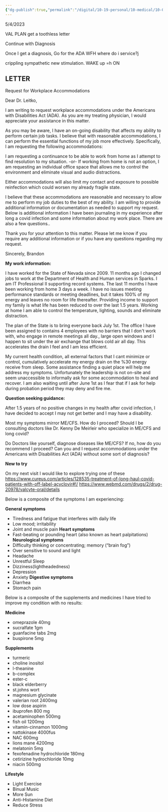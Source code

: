 ```yaml
---
{"dg-publish":true,"permalink":"/digital/10-19-personal/10-medical/10-02-long-covid/04-letter-to-val/","noteIcon":""}
---
```



5/4/2023

VAL PLAN
get a toothless letter


Continue with Diagnosis


Once I get a diagnosis, Go for the ADA WFH
where do i service?j

crippling sympathetic new stimulation.
WAKE up =h ON










## LETTER

Request for Workplace Accommodations

Dear Dr. Leitko,

I am writing to request workplace accommodations under the Americans with Disabilities Act (ADA). As you are my treating physician, I would appreciate your assistance in this matter.

As you may be aware, I have an on-going disability that affects my ability to perform certain job tasks. I believe that with reasonable accommodations, I can perform the essential functions of my job more effectively. Specifically, I am requesting the following accommodations:

I am requesting a continuance to be able to work from home as I attempt to find resolution to my situation.
-or-
If working from home is not an option, I am requesting an individual office space that allows me to control the environment and eliminate visual and audio distractions. 

Either accommodations will also limit my contact and exposure to possible reinfection which could worsen my already fragile state.

I believe that these accommodations are reasonable and necessary to allow me to perform my job duties to the best of my ability. I am willing to provide additional information or documentation as needed to support my request. Below is additional information I have been journaling in my experience after long a covid infection and some information about my work place. There are also a few questions..

Thank you for your attention to this matter. Please let me know if you require any additional information or if you have any questions regarding my request.

Sincerely,
Brandon

**My work information:**

I have worked for the State of Nevada since 2009. 11 months ago I changed jobs to work at the Department of Health and Human services in Sparks.
I am IT Professional II supporting record systems. The last 11 months I have been working from home 3 days a week. I have no issues meeting performance standards or meeting deadlines, but it takes 100% of my energy and leaves no room for life thereafter. Providing income to support my family is what life has been reduced to over the last 1.5 years. Working at home I am able to control the temperature, lighting, sounds and eliminate distraction. 

The plan of the State is to bring everyone back July 1st. The office I have been assigned to contains 4 employees with no barriers that I don't work with, who engage in remote meetings all day., large open windows and I happen to sit under the air exchange that blows cold air all day. This accelerates the drain I feel and  I am less efficient.

My current health condition, all external factors that I cant minimize or control, cumulatively accelerate my energy drain on the %30 energy receive from sleep. Some assistance finding a quiet place will help me address my symptoms. Unfortunately the leadership is not on-site and seem unaccessible to informally ask for some accommodation to heal and recover. I am also waiting until after June 1st as I fear that if I ask for help during probation period they may deny and fire me.


**Question seeking guidance:**

After 1.5 years of no positive changes in my health after covid infection, I have decided to accept I may not get better and I may have a disability. 

Most my symptoms mirror ME/CFS. How do I proceed? Should I be consulting doctors like Dr. Kenny De Meirleir who specialize in ME/CFS and long covid?

Do Doctors like yourself, diagnose diseases like ME/CFS? If no, how do you recommend I proceed?
Can you and I request accommodations under the Americans with Disabilities Act (ADA) without some sort of diagnosis?

**New to try**

On my next visit I would like to explore trying one of these 
https://www.cureus.com/articles/128535-treatment-of-long-haul-covid-patients-with-off-label-acyclovir#!/
https://www.webmd.com/drugs/2/drug-20978/valcyte-oral/details


Below is a composite of the symptoms I am experiencing:

**General symptoms**
-   Tiredness and fatigue that interferes with daily life
-    Low mood; irritability
-    Joint and muscle pain
**Heart symptoms**
-   Fast-beating or pounding heart (also known as heart palpitations)
**Neurological symptoms**
-   Difficulty thinking or concentrating; memory (“brain fog”)
-   Over sensitive to sound and light
-   Headache
-   Unrestful Sleep
-   Dizziness(lightheadedness)
-   Depression
-   Anxiety
**Digestive symptoms**
-   Diarrhea
-   Stomach pain

Below is a composite of the supplements and medicines I have tried to improve my condition with no results:

**Medicine**
- omeprazole 40mg
- sucralfate 1gm
- guanfacine tabs 2mg
- buspirone 5mg

 **Supplements**
- turmeric
- choline inositol
- l-theanine
- b-complex
- ester-c
- black elderberry
- st.johns wort
- magnesium glycinate
- valerian root 2400mg
- low dose aspirin
- ibuprofen 800 mg
- acetaminophen 500mg
- fish oil 1200mg
- vitamin-cinnamon 1000mg
- nattokinase 4000fus
- NAC 600mg
- lions mane 4200mg
- melatonin 5mg
- fexofenadine hydrochloride 180mg
- cetirizine hydrochloride 10mg
- niacin 500mg

**Lifestyle**
- Light Exercise
- Binual Music
- More Sun
- Anti-Histamine Diet
- Reduce Stress
